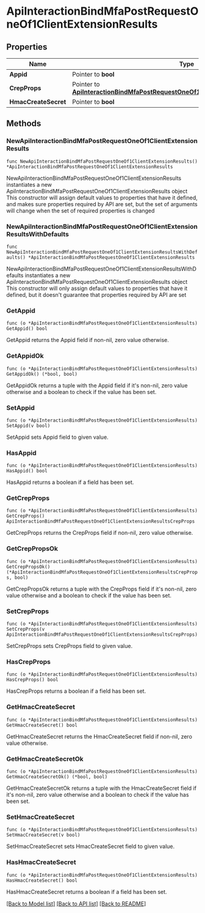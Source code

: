 # ApiInteractionBindMfaPostRequestOneOf1ClientExtensionResults

## Properties

Name | Type | Description | Notes
------------ | ------------- | ------------- | -------------
**Appid** | Pointer to **bool** |  | [optional] 
**CrepProps** | Pointer to [**ApiInteractionBindMfaPostRequestOneOf1ClientExtensionResultsCrepProps**](ApiInteractionBindMfaPostRequestOneOf1ClientExtensionResultsCrepProps.md) |  | [optional] 
**HmacCreateSecret** | Pointer to **bool** |  | [optional] 

## Methods

### NewApiInteractionBindMfaPostRequestOneOf1ClientExtensionResults

`func NewApiInteractionBindMfaPostRequestOneOf1ClientExtensionResults() *ApiInteractionBindMfaPostRequestOneOf1ClientExtensionResults`

NewApiInteractionBindMfaPostRequestOneOf1ClientExtensionResults instantiates a new ApiInteractionBindMfaPostRequestOneOf1ClientExtensionResults object
This constructor will assign default values to properties that have it defined,
and makes sure properties required by API are set, but the set of arguments
will change when the set of required properties is changed

### NewApiInteractionBindMfaPostRequestOneOf1ClientExtensionResultsWithDefaults

`func NewApiInteractionBindMfaPostRequestOneOf1ClientExtensionResultsWithDefaults() *ApiInteractionBindMfaPostRequestOneOf1ClientExtensionResults`

NewApiInteractionBindMfaPostRequestOneOf1ClientExtensionResultsWithDefaults instantiates a new ApiInteractionBindMfaPostRequestOneOf1ClientExtensionResults object
This constructor will only assign default values to properties that have it defined,
but it doesn't guarantee that properties required by API are set

### GetAppid

`func (o *ApiInteractionBindMfaPostRequestOneOf1ClientExtensionResults) GetAppid() bool`

GetAppid returns the Appid field if non-nil, zero value otherwise.

### GetAppidOk

`func (o *ApiInteractionBindMfaPostRequestOneOf1ClientExtensionResults) GetAppidOk() (*bool, bool)`

GetAppidOk returns a tuple with the Appid field if it's non-nil, zero value otherwise
and a boolean to check if the value has been set.

### SetAppid

`func (o *ApiInteractionBindMfaPostRequestOneOf1ClientExtensionResults) SetAppid(v bool)`

SetAppid sets Appid field to given value.

### HasAppid

`func (o *ApiInteractionBindMfaPostRequestOneOf1ClientExtensionResults) HasAppid() bool`

HasAppid returns a boolean if a field has been set.

### GetCrepProps

`func (o *ApiInteractionBindMfaPostRequestOneOf1ClientExtensionResults) GetCrepProps() ApiInteractionBindMfaPostRequestOneOf1ClientExtensionResultsCrepProps`

GetCrepProps returns the CrepProps field if non-nil, zero value otherwise.

### GetCrepPropsOk

`func (o *ApiInteractionBindMfaPostRequestOneOf1ClientExtensionResults) GetCrepPropsOk() (*ApiInteractionBindMfaPostRequestOneOf1ClientExtensionResultsCrepProps, bool)`

GetCrepPropsOk returns a tuple with the CrepProps field if it's non-nil, zero value otherwise
and a boolean to check if the value has been set.

### SetCrepProps

`func (o *ApiInteractionBindMfaPostRequestOneOf1ClientExtensionResults) SetCrepProps(v ApiInteractionBindMfaPostRequestOneOf1ClientExtensionResultsCrepProps)`

SetCrepProps sets CrepProps field to given value.

### HasCrepProps

`func (o *ApiInteractionBindMfaPostRequestOneOf1ClientExtensionResults) HasCrepProps() bool`

HasCrepProps returns a boolean if a field has been set.

### GetHmacCreateSecret

`func (o *ApiInteractionBindMfaPostRequestOneOf1ClientExtensionResults) GetHmacCreateSecret() bool`

GetHmacCreateSecret returns the HmacCreateSecret field if non-nil, zero value otherwise.

### GetHmacCreateSecretOk

`func (o *ApiInteractionBindMfaPostRequestOneOf1ClientExtensionResults) GetHmacCreateSecretOk() (*bool, bool)`

GetHmacCreateSecretOk returns a tuple with the HmacCreateSecret field if it's non-nil, zero value otherwise
and a boolean to check if the value has been set.

### SetHmacCreateSecret

`func (o *ApiInteractionBindMfaPostRequestOneOf1ClientExtensionResults) SetHmacCreateSecret(v bool)`

SetHmacCreateSecret sets HmacCreateSecret field to given value.

### HasHmacCreateSecret

`func (o *ApiInteractionBindMfaPostRequestOneOf1ClientExtensionResults) HasHmacCreateSecret() bool`

HasHmacCreateSecret returns a boolean if a field has been set.


[[Back to Model list]](../README.md#documentation-for-models) [[Back to API list]](../README.md#documentation-for-api-endpoints) [[Back to README]](../README.md)


